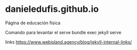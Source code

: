 # danieledufis.github.io

Página de educación física

Comando para levantar el serve
bundle exec jekyll serve

links
https://www.webisland.agency/blog/jekyll-internal-links/
